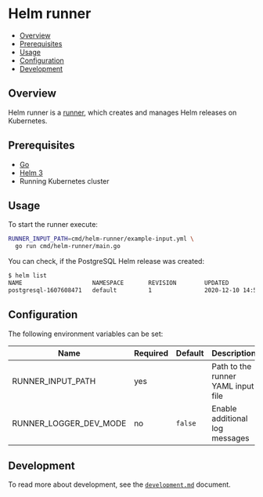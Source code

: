 # Helm runner

- [Overview](#overview)
- [Prerequisites](#prerequisites)
- [Usage](#usage)
- [Configuration](#configuration)
- [Development](#development)

## Overview

Helm runner is a [runner](../../docs/runner.md), which creates and manages Helm releases on Kubernetes.

## Prerequisites

- [Go](https://golang.org)
- [Helm 3](https://helm.sh/docs/intro/install/)
- Running Kubernetes cluster

## Usage

To start the runner execute:
```bash
RUNNER_INPUT_PATH=cmd/helm-runner/example-input.yml \
  go run cmd/helm-runner/main.go
```

You can check, if the PostgreSQL Helm release was created:
```bash
$ helm list
NAME                    NAMESPACE       REVISION        UPDATED                                 STATUS       CHART                    APP VERSION
postgresql-1607608471   default         1               2020-12-10 14:54:34.882358554 +0100 CET deployed     postgresql-10.1.3        11.10.0 
```

## Configuration

The following environment variables can be set:

| Name                   | Required | Default | Description                        |
| ---------------------- | -------- | ------- | ---------------------------------- |
| RUNNER_INPUT_PATH      | yes      |         | Path to the runner YAML input file |
| RUNNER_LOGGER_DEV_MODE | no       | `false` | Enable additional log messages     |

## Development

To read more about development, see the [`development.md`](../../docs/development.md) document.
